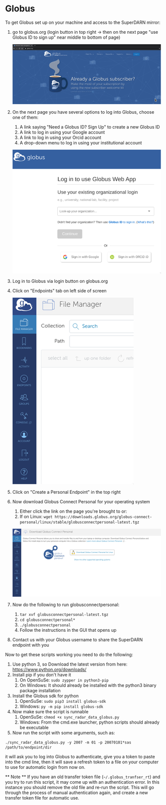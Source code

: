 # Globus

To get Globus set up on your machine and access to the SuperDARN mirror:
1. go to globus.org (login button in top right -> then on the next page "use
Globus ID to sign up" near middle to bottom of page)
    
    ![signup](img/globus_login.png)

1. On the next page you have several options to log into Globus, choose one of them:
    1. A link saying "Need a Globus ID? Sign Up" to create a new Globus ID
    1. A link to log in using your Google account
    1. A link to log in using your Orcid account
    1. A drop-down menu to log in using your institutional account

    ![globusID](img/globus_ID.png)

1. Log in to Globus via login button on globus.org
1. Click on "Endpoints" tab on left side of screen

    ![sidepanel](img/globus_app_sidepanel.png)

1. Click on "Create a Personal Endpoint" in the top right
1. Now download Globus Connect Personal for your operating system
    1. Either click the link on the page you're brought to or:
    1. If on Linux: `wget https://downloads.globus.org/globus-connect-personal/linux/stable/globusconnectpersonal-latest.tgz`

    ![connectpersonal](img/globus_connectpersonal.png)

1. Now do the following to run globusconnectpersonal:
    1. `tar xvf globusconnectpersonal-latest.tgz`
    1. `cd globusconnectpersonal*`
    1. `./globusconnectpersonal` 
    1. Follow the instructions in the GUI that opens up 
1. Contact us with your Globus username to share the SuperDARN endpoint with you

Now to get these scripts working you need to do the following:

1. Use python 3, so Download the latest version from here: https://www.python.org/downloads/
1. Install pip if you don't have it 
    1. On OpenSuSe: `sudo zypper in python3-pip`
    1. On Windows: It should already be installed with the python3 binary package installation
1. Install the Globus sdk for python
    1. OpenSuSe: `sudo pip3 install globus-sdk`
    1. Windows: `py -m pip install globus-sdk`
1. Now make sure the script is runnable
    1. OpenSuSe: `chmod +x sync_radar_data_globus.py`
    1. Windows: From the cmd.exe launcher, python scripts should already be executable
1. Now run the script with some arguments, such as:

```
./sync_radar_data_globus.py -y 2007 -m 01 -p 20070101*sas /path/to/endpoint/dir
```

it will ask you to log into Globus to authenticate, give you a token to paste into the cmd line,
then it will save a refresh token to a file on your computer to use for automatic login from now on.

** Note ** If you have an old transfer token file (`~/.globus_tranfser_rt`) and you try to run this
script, it may come up with an authentication error. In this instance you should remove the old
file and re-run the script. This will go through the process of manual authentication again, and
create a new transfer token file for automatic use.

